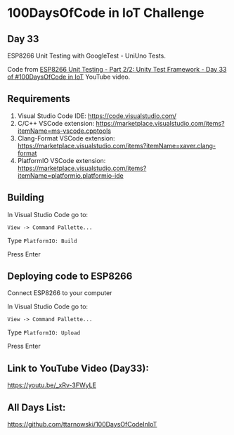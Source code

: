 # 100DaysOfCode in IoT Challenge

## Day 33

ESP8266 Unit Testing with GoogleTest - UniUno Tests.

Code from [ESP8266 Unit Testing - Part 2/2: Unity Test Framework - Day 33 of #100DaysOfCode​ in IoT](https://youtu.be/_xRv-3FWyLE) YouTube video.

## Requirements

1. Visual Studio Code IDE:
   https://code.visualstudio.com/
2. C/C++ VSCode extension:
   https://marketplace.visualstudio.com/items?itemName=ms-vscode.cpptools
3. Clang-Format VSCode extension:
   https://marketplace.visualstudio.com/items?itemName=xaver.clang-format
4. PlatformIO VSCode extension:
   https://marketplace.visualstudio.com/items?itemName=platformio.platformio-ide

## Building

In Visual Studio Code go to:

`View -> Command Pallette...`

Type `PlatformIO: Build`

Press Enter

## Deploying code to ESP8266

Connect ESP8266 to your computer

In Visual Studio Code go to:

`View -> Command Pallette...`

Type `PlatformIO: Upload`

Press Enter

## Link to YouTube Video (Day33):

https://youtu.be/_xRv-3FWyLE

## All Days List:

https://github.com/ttarnowski/100DaysOfCodeInIoT
